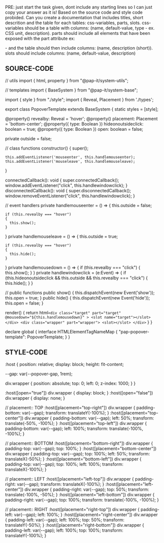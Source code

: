 PRE: just start the task given, dont include any starting lines so I can just copy your answer as it is!
 Based on the source code and style code probided. Can you create a documentation that includes titles, short descrition and the table for each tables: css-variables, parts, slots.
css-variables should be a table with columns: (name, default-value, type - ex. CSS unit, description).
parts should include all elements that have been exposed with the part attribute ex: <p part='foo'> - and the table should then include columns: (name, description (short)).
slots should include columns: (name, default-value, description)

## SOURCE-CODE

// utils
import { html, property } from "@pap-it/system-utils";

// templates
import { BaseSystem } from "@pap-it/system-base";

import { style } from "./style";
import { Reveal, Placement } from './types';

export class PopoverTemplate extends BaseSystem {
  static styles = [style];

  @property() revealby: Reveal = 'hover';
  @property() placement: Placement = 'bottom-center';
  @property({ type: Boolean }) hideonoutsideclick: boolean = true;
  @property({ type: Boolean }) open: boolean = false;

  private outside = false;

  // class functions
  constructor() {
    super();

    this.addEventListener('mouseenter', this.handlemouseenter);
    this.addEventListener('mouseleave', this.handlemouseleave);
  }

  connectedCallback(): void {
    super.connectedCallback();
    window.addEventListener("click", this.handlewindowclick);
  }
  disconnectedCallback(): void {
    super.disconnectedCallback();
    window.removeEventListener("click", this.handlewindowclick);
  }

  // event handlers
  private handlemouseenter = () => {
    this.outside = false;

    if (this.revealby === "hover")
    {
      this.show();
    }
  }
  private handlemouseleave = () => {
    this.outside = true;

    if (this.revealby === "hover")
    {
      this.hide();
    }
  }
  private handlemousedown = () => {
    if (this.revealby === "click")
    {
      this.show();
    }
  }
  private handlewindowclick = (e:Event) => {
    if (this.hideonoutsideclick && this.outside && this.revealby === "click")
    {
      this.hide();
    }
  }

  // public functions
  public show() {
    this.dispatchEvent(new Event('show'));
    this.open = true;
  }
  public hide() {
    this.dispatchEvent(new Event('hide'));
    this.open = false;
  }

  render() {
    return html`
      <div
        class="target"
        part="target"
        @mousedown="${this.handlemousedown}"
      >
        <slot name="target"></slot>
      </div>
      <div class="wrapper" part="wrapper">
        <slot></slot>
      </div>
    `
  }
}

declare global {
  interface HTMLElementTagNameMap {
      "pap-popover-template": PopoverTemplate;
  }
}

## STYLE-CODE

:host {
  position: relative;
  display: block;
  height: fit-content;

  --gap: var(--popover-gap, 1rem);

  div.wrapper {
    position: absolute;
    top: 0;
    left: 0;
    z-index: 1000;
  }
}

:host([open="true"]) div.wrapper {
  display: block;
}
:host([open="false"]) div.wrapper {
  display: none;
}

// placement:: TOP
:host([placement="top-right"]) div.wrapper {
  padding-bottom: var(--gap);
  transform: translateY(-100%);
}
:host([placement="top-center"]) div.wrapper {
  padding-bottom: var(--gap);
  left: 50%;
  transform: translate(-50%, -100%);
}
:host([placement="top-left"]) div.wrapper {
  padding-bottom: var(--gap);
  left: 100%;
  transform: translate(-100%, -100%);
}

// placement:: BOTTOM
:host([placement="bottom-right"]) div.wrapper {
  padding-top: var(--gap);
  top: 100%;
}
:host([placement="bottom-center"]) div.wrapper {
  padding-top: var(--gap);
  top: 100%;
  left: 50%;
  transform: translateX(-50%);
}
:host([placement="bottom-left"]) div.wrapper {
  padding-top: var(--gap);
  top: 100%;
  left: 100%;
  transform: translateX(-100%);
}

// placement:: LEFT
:host([placement="left-top"]) div.wrapper {
  padding-right: var(--gap);
  transform: translateX(-100%);
}
:host([placement="left-center"]) div.wrapper {
  padding-right: var(--gap);
  top: 50%;
  transform: translate(-100%, -50%);
}
:host([placement="left-bottom"]) div.wrapper {
  padding-right: var(--gap);
  top: 100%;
  transform: translate(-100%, -100%);
}

// placement:: RIGHT
:host([placement="right-top"]) div.wrapper {
  padding-left: var(--gap);
  left: 100%;
}
:host([placement="right-center"]) div.wrapper {
  padding-left: var(--gap);
  left: 100%;
  top: 50%;
  transform: translateY(-50%);
}
:host([placement="right-bottom"]) div.wrapper {
  padding-left: var(--gap);
  left: 100%;
  top: 100%;
  transform: translateY(-100%);
}
